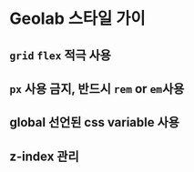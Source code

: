 # Geolab 스타일 가이

## `grid` `flex` 적극 사용
## `px` 사용 금지, 반드시 `rem` or `em`사용
## global 선언된 css variable 사용
## z-index 관리

